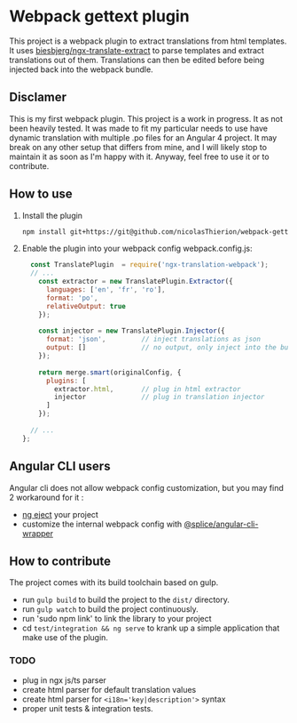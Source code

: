 # Webpack gettext plugin

This project is a webpack plugin to extract translations from html templates.
It uses [biesbjerg/ngx-translate-extract](https://github.com/biesbjerg/ngx-translate-extract) to parse templates and extract translations
out of them. Translations can then be edited before being injected back into the webpack bundle.

## Disclamer 
This is my first webpack plugin. This project is a work in progress. It as not been heavily tested. 
It was made to fit my particular needs to use have dynamic translation with multiple .po files for an Angular 4 project.
It may break on any other setup that differs from mine, and I will likely stop to maintain it as soon as I'm happy with it.
Anyway, feel free to use it or to contribute. 

## How to use
1. Install the plugin
    ```sh
    npm install git+https://git@github.com/nicolasThierion/webpack-gettext-plugin.git
    ```
2. Enable the plugin into your webpack config
webpack.config.js: 
    ```js
      const TranslatePlugin  = require('ngx-translation-webpack');
      // ...
        const extractor = new TranslatePlugin.Extractor({
          languages: ['en', 'fr', 'ro'],
          format: 'po',
          relativeOutput: true
        });
      
        const injector = new TranslatePlugin.Injector({
          format: 'json',         // inject translations as json
          output: []              // no output, only inject into the bundle
        });
      
        return merge.smart(originalConfig, {
          plugins: [
            extractor.html,       // plug in html extractor
            injector              // plug in translation injector
          ]
        });
        
      // ...
    };
    ```
## Angular CLI users
Angular cli does not allow webpack config customization, but you may find 2 workaround for it : 
 - [ng eject](https://github.com/angular/angular-cli/wiki/eject) your project
 - customize the internal webpack config with [@splice/angular-cli-wrapper ](https://www.npmjs.com/package/@splice/angular-cli-wrapper)

## How to contribute 
The project comes with its build toolchain based on gulp.
 - run `gulp build` to build the project to the `dist/` directory.
 - run `gulp watch` to build the project continuously.
 - run 'sudo npm link' to link the library to your project 
 - cd `test/integration && ng serve` to krank up a simple application that make use of the plugin.

### TODO 
- plug in ngx js/ts parser
- create html parser for default translation values
- create html parser for `<i18n='key|description'>` syntax
- proper unit tests & integration tests.
 
